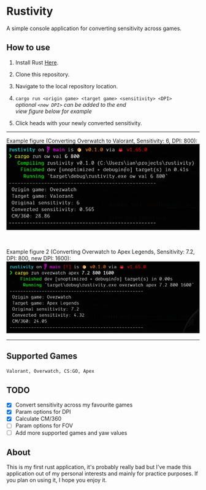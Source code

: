 # Rustivity

A simple console application for converting sensitivity across games.

## How to use

1. Install Rust [Here](https://doc.rust-lang.org/book/ch01-01-installation.html).

2. Clone this repository.

3. Navigate to the local repository location.

4. `cargo run <origin game> <target game> <sensitivity> <DPI>`
   <br>
   _optional `<new DPI>` can be added to the end_
   <br>
   _view figure below for example_

5. Click heads with your newly converted sensitivity.

<hr>

Example figure (Converting Overwatch to Valorant, Sensitivity: 6, DPI: 800):
![Converting Overwatch to Valorant, Sensitivity: 6, DPI: 800](rustivity.png)

<br>

Example figure 2 (Converting Overwatch to Apex Legends, Sensitivity: 7.2, DPI: 800, new DPI: 1600):
![Converting Overwatch to Apex Legends, Sensitivity: 7.2, DPI: 800, new DPI: 1600](rustivity2.png)

<hr>

## Supported Games

```md
Valorant, Overwatch, CS:GO, Apex
```

## TODO

-   [x] Convert sensitivity across my favourite games
-   [x] Param options for DPI
-   [x] Calculate CM/360
-   [ ] Param options for FOV
-   [ ] Add more supported games and yaw values

## About

This is my first rust application, it's probably really bad but I've made this application out of my personal interests and mainly for practice purposes. If you plan on using it, I hope you enjoy it.
